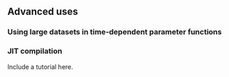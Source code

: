 ## Advanced uses

### Using large datasets in time-dependent parameter functions

### JIT compilation

Include a tutorial here.